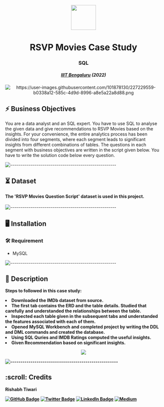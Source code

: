 <p align="center"> 
  <img src="https://upload.wikimedia.org/wikipedia/en/4/41/RSVP_Movies_official_logo.jpg" width="80px" height="80px">
</p>
<h1 align="center"> RSVP Movies Case Study  </h1>
<h3 align="center">  SQL  </h3>
<h5 align="center">  <a href="https://www.concordia.ca/">IIIT Bengaluru</a> (2022) </h5>
<p align="center"> 
  <img src="https://user-images.githubusercontent.com/101878130/227229559-b0338a12-585c-4d9d-8996-a8e5a22a8d88.png" alt="https://user-images.githubusercontent.com/101878130/227229559-b0338a12-585c-4d9d-8996-a8e5a22a8d88.png">
  <h2> ⚡️ Business Objectives</h2
   </b> You are a data analyst and an SQL expert. You have to use SQL to analyse the given data and give recommendations to RSVP Movies based on the insights. For your convenience, the entire analytics process has been divided into four segments, where each segment leads to significant insights from different combinations of tables. The questions in each segment with business objectives are written in the script given below. You have to write the solution code below every question. </b>
   
   ![-----------------------------------------------------](https://raw.githubusercontent.com/andreasbm/readme/master/assets/lines/rainbow.png)
   
   ## ⏳ Dataset
   
   <h4>The 'RSVP Movies Question Script' dataset is used in this project. </h4> 
   
   ![-----------------------------------------------------](https://raw.githubusercontent.com/andreasbm/readme/master/assets/lines/rainbow.png)
   
     
   ## :desktop_computer:	Installation
      
   ### :hammer_and_wrench: Requirement
   
   * MySQL
   
   ![-----------------------------------------------------](https://raw.githubusercontent.com/andreasbm/readme/master/assets/lines/rainbow.png)
    
   ## 📝 Description
   <b>Steps to followed in this case study: <b>

<li><b>Downloaded the IMDb dataset from source. </b>
<li><b>The first tab contains the ERD and the table details. Studied that carefully and understanded the relationships between the table.</b>
<li><b>Inspected each table given in the subsequent tabs and understanded the features associated with each of them.</b>
<li><b>Opened MySQL Workbench and completed project by writing the DDL and DML commands and created the database.</b>
<li><b> Using SQL Quries and IMDB Ratings computed the useful insights.</b>
<li><b> Given Recommendation based on significant insights.</b>

  <p align="center">
    <img src="https://thumbs.gfycat.com/CanineImpeccableAsiaticmouflon-size_restricted.gif">
    
![-----------------------------------------------------](https://raw.githubusercontent.com/andreasbm/readme/master/assets/lines/rainbow.png)

<!-- CREDITS -->

  <h2 id="credits"> :scroll: Credits</h2>
  
 Rishabh Tiwari
 
 [![GitHub Badge](https://img.shields.io/badge/GitHub-100000?style=for-the-badge&logo=github&logoColor=white)](https://github.com/irishabhtiwari)
 [![Twitter Badge](https://img.shields.io/badge/Twitter-1DA1F2?style=for-the-badge&logo=twitter&logoColor=white)](https://twitter.com/irishabhtiwari)
 [![LinkedIn Badge](https://img.shields.io/badge/LinkedIn-0077B5?style=for-the-badge&logo=linkedin&logoColor=white)](https://www.linkedin.com/in/smsrishabh)
 [![Medium](https://img.shields.io/badge/Medium-12100E?style=for-the-badge&logo=medium&logoColor=white)](https://medium.com/@smsrishabh)
